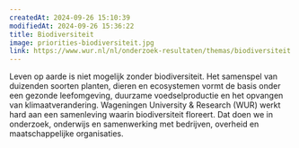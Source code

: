 ```yaml
---
createdAt: 2024-09-26 15:10:39
modifiedAt: 2024-09-26 15:36:22
title: Biodiversiteit
image: priorities-biodiversiteit.jpg
link: https://www.wur.nl/nl/onderzoek-resultaten/themas/biodiversiteit.htm
---
```


Leven op aarde is niet mogelijk zonder biodiversiteit. Het samenspel van duizenden soorten planten, dieren en ecosystemen vormt de basis onder een gezonde leefomgeving, duurzame voedselproductie en het opvangen van klimaatverandering. Wageningen University & Research (WUR) werkt hard aan een samenleving waarin biodiversiteit floreert. Dat doen we in onderzoek, onderwijs en samenwerking met bedrijven, overheid en maatschappelijke organisaties.

